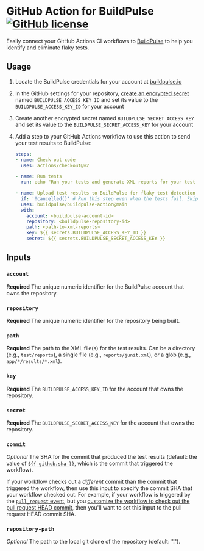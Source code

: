 # GitHub Action for BuildPulse [![GitHub license](https://img.shields.io/badge/license-MIT-blue.svg)](https://raw.githubusercontent.com/buildpulse/buildpulse-action/main/LICENSE)

Easily connect your GitHub Actions CI workflows to [BuildPulse][buildpulse.io] to help you identify and eliminate flaky tests.

## Usage

1. Locate the BuildPulse credentials for your account at [buildpulse.io][]
2. In the GitHub settings for your repository, [create an encrypted secret](https://help.github.com/en/actions/configuring-and-managing-workflows/creating-and-storing-encrypted-secrets#creating-encrypted-secrets) named `BUILDPULSE_ACCESS_KEY_ID` and set its value to the `BUILDPULSE_ACCESS_KEY_ID` for your account
3. Create another encrypted secret named `BUILDPULSE_SECRET_ACCESS_KEY` and set its value to the `BUILDPULSE_SECRET_ACCESS_KEY` for your account
4. Add a step to your GitHub Actions workflow to use this action to send your test results to BuildPulse:

    ```yaml
    steps:
    - name: Check out code
      uses: actions/checkout@v2

    - name: Run tests
      run: echo "Run your tests and generate XML reports for your test results"

    - name: Upload test results to BuildPulse for flaky test detection
      if: '!cancelled()' # Run this step even when the tests fail. Skip if the workflow is cancelled.
      uses: buildpulse/buildpulse-action@main
      with:
        account: <buildpulse-account-id>
        repository: <buildpulse-repository-id>
        path: <path-to-xml-reports>
        key: ${{ secrets.BUILDPULSE_ACCESS_KEY_ID }}
        secret: ${{ secrets.BUILDPULSE_SECRET_ACCESS_KEY }}
    ```

## Inputs

### `account`

**Required** The unique numeric identifier for the BuildPulse account that owns the repository.

### `repository`

**Required** The unique numeric identifier for the repository being built.

### `path`

**Required** The path to the XML file(s) for the test results. Can be a directory (e.g., `test/reports`), a single file (e.g., `reports/junit.xml`), or a glob (e.g., `app/*/results/*.xml`).

### `key`

**Required** The `BUILDPULSE_ACCESS_KEY_ID` for the account that owns the repository.

### `secret`

**Required** The `BUILDPULSE_SECRET_ACCESS_KEY` for the account that owns the repository.

### `commit`

_Optional_ The SHA for the commit that produced the test results (default: the value of [`${{ github.sha }}`](https://docs.github.com/en/actions/learn-github-actions/contexts#github-context), which is the commit that triggered the workflow).

If your workflow checks out a _different_ commit than the commit that triggered the workflow, then use this input to specify the commit SHA that your workflow checked out. For example, if your workflow is triggered by the [`pull_request` event](https://docs.github.com/en/actions/using-workflows/events-that-trigger-workflows#pull_request), but you [customize the workflow to check out the pull request HEAD commit](https://github.com/actions/checkout/tree/v3.0.2#checkout-pull-request-head-commit-instead-of-merge-commit), then you'll want to set this input to the pull request HEAD commit SHA.

### `repository-path`

_Optional_ The path to the local git clone of the repository (default: ".").


[buildpulse.io]: https://buildpulse.io
